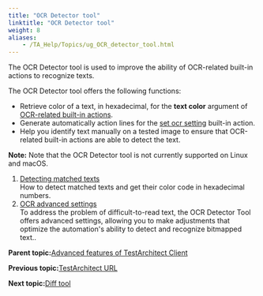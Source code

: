 ```yaml
--- 
title: "OCR Detector tool"
linktitle: "OCR Detector tool"
weight: 8
aliases: 
    - /TA_Help/Topics/ug_OCR_detector_tool.html
---
```


The OCR Detector tool is used to improve the ability of OCR-related built-in actions to recognize texts.

The OCR Detector tool offers the following functions:

-   Retrieve color of a text, in hexadecimal, for the **text color** argument of [OCR-related built-in actions](/TA_Automation/Topics/bia_OCR.html).
-   Generate automatically action lines for the [set ocr setting](/TA_Automation/Topics/bia_set_ocr_setting.html) built-in action.
-   Help you identify text manually on a tested image to ensure that OCR-related built-in actions are able to detect the text.

**Note:** Note that the OCR Detector tool is not currently supported on Linux and macOS.

1.  [Detecting matched texts](/TA_Help/Topics/ug_OCR_detector_tool_retrieving_color_code.html)  
How to detect matched texts and get their color code in hexadecimal numbers.
2.  [OCR advanced settings](/TA_Help/Topics/ug_OCR_detector_tool_advanced_settings.html)  
To address the problem of difficult-to-read text, the OCR Detector Tool offers advanced settings, allowing you to make adjustments that optimize the automation's ability to detect and recognize bitmapped text..

**Parent topic:**[Advanced features of TestArchitect Client](/TA_Help/Topics/Getting_started_TAC_advanced_features.html)

**Previous topic:**[TestArchitect URL](/TA_Help/Topics/Additional_features_TA_URL.html)

**Next topic:**[Diff tool](/TA_Help/Topics/ug_diff_tool.html)

